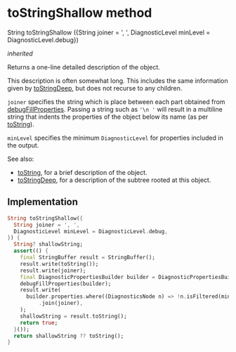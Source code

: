 


# toStringShallow method








String toStringShallow
({String joiner = ', ', DiagnosticLevel minLevel = DiagnosticLevel.debug})

_<span class="feature">inherited</span>_



<p>Returns a one-line detailed description of the object.</p>
<p>This description is often somewhat long. This includes the same
information given by <a href="../../zego_uikit_prebuilt_live_audio_room/ZegoTextIconButton/toStringDeep.md">toStringDeep</a>, but does not recurse to any children.</p>
<p><code>joiner</code> specifies the string which is place between each part obtained
from <a href="../../zego_uikit_prebuilt_live_audio_room/ZegoTextIconButton/debugFillProperties.md">debugFillProperties</a>. Passing a string such as <code>'\n '</code> will result
in a multiline string that indents the properties of the object below its
name (as per <a href="../../zego_uikit_prebuilt_live_audio_room/ZegoTextIconButton/toString.md">toString</a>).</p>
<p><code>minLevel</code> specifies the minimum <code>DiagnosticLevel</code> for properties included
in the output.</p>
<p>See also:</p>
<ul>
<li><a href="../../zego_uikit_prebuilt_live_audio_room/ZegoTextIconButton/toString.md">toString</a>, for a brief description of the object.</li>
<li><a href="../../zego_uikit_prebuilt_live_audio_room/ZegoTextIconButton/toStringDeep.md">toStringDeep</a>, for a description of the subtree rooted at this object.</li>
</ul>



## Implementation

```dart
String toStringShallow({
  String joiner = ', ',
  DiagnosticLevel minLevel = DiagnosticLevel.debug,
}) {
  String? shallowString;
  assert(() {
    final StringBuffer result = StringBuffer();
    result.write(toString());
    result.write(joiner);
    final DiagnosticPropertiesBuilder builder = DiagnosticPropertiesBuilder();
    debugFillProperties(builder);
    result.write(
      builder.properties.where((DiagnosticsNode n) => !n.isFiltered(minLevel))
          .join(joiner),
    );
    shallowString = result.toString();
    return true;
  }());
  return shallowString ?? toString();
}
```








